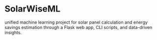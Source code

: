 # SolarWiseML
unified machine learning project for solar panel calculation and energy savings estimation through a Flask web app, CLI scripts, and data-driven insights.
